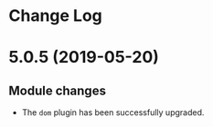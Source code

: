 # Change Log

5.0.5 (2019-05-20)
===============================

Module changes
--------------

* The `dom` plugin has been successfully upgraded.
